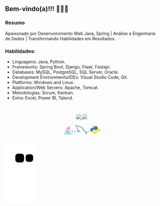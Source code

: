## Bem-vindo(a)!!! 👋🧑‍💻

### Resumo 
Apaixonado por Desenvolvimento Web Java, Spring | Análise e Engenharia de Dados | Transformando Habilidades em Resultados.

### Habilidades: 
* Linguagens: Java, Python.
* Frameworks: Spring Boot, Django, Flask, Fastapi.
* Databases: MySQL, PostgreSQL, SQL Server, Oracle.
* Development Environments/IDEs: Visual Studio Code, Git.
* Platforms: Windows and Linux.
* Application/Web Servers: Apache, Tomcat.
* Metodologias: Scrum, Kanban.
* Extra: Excel, Power BI, Talend.
 
 ##

</br>
<div align="center">
  <a href="https://github.com/thiagoregueira">
  <img height="150em" src="https://github-readme-stats.vercel.app/api?username=thiagoregueira&show_icons=true&theme=dracula&include_all_commits=true&count_private=true"/>
  <img height="150em" src="https://github-readme-stats.vercel.app/api/top-langs/?username=thiagoregueira&layout=compact&langs_count=7&theme=dracula"/>
</div>
  
<div align="center">
  <div style="display: inline_block"><br>
    <img align="center" alt="Alex-Java" height="30" width="40" src="https://raw.githubusercontent.com/devicons/devicon/master/icons/java/java-original.svg">
    <img align="center" alt="Alex-MySql" height="30" width="40" src="https://raw.githubusercontent.com/devicons/devicon/master/icons/mysql/mysql-original.svg">
    <img align="center" alt="Alex-Python" height="30" width="40" src="https://raw.githubusercontent.com/devicons/devicon/master/icons/python/python-original.svg">
   </div>
</div>
  
##
  
![Snake animation](https://github.com/rafaballerini/rafaballerini/blob/output/github-contribution-grid-snake.svg)
